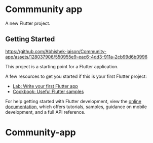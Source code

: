 # Commmunity app

A new Flutter project.

## Getting Started
https://github.com/Abhishek-jaison/Community-app/assets/128037906/550955e9-eac6-4dd3-911a-2cb99d6b0996





This project is a starting point for a Flutter application.

A few resources to get you started if this is your first Flutter project:

- [Lab: Write your first Flutter app](https://docs.flutter.dev/get-started/codelab)
- [Cookbook: Useful Flutter samples](https://docs.flutter.dev/cookbook)

For help getting started with Flutter development, view the
[online documentation](https://docs.flutter.dev/), which offers tutorials,
samples, guidance on mobile development, and a full API reference.
# Community-app
